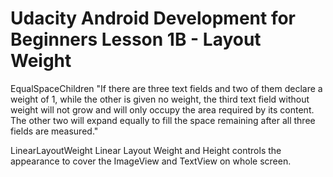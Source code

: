 # Udacity Android Development for Beginners Lesson 1B - Layout Weight

EqualSpaceChildren
"If there are three text fields and two of them declare a weight of 1, while the other is given no weight, the third text field without weight will not grow and will only occupy the area required by its content. The other two will expand equally to fill the space remaining after all three fields are measured."

LinearLayoutWeight
Linear Layout Weight and Height controls the appearance to cover the ImageView and TextView on whole screen.
